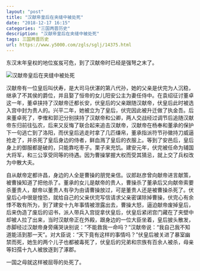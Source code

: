 ```yaml
---
layout: "post"
title: "汉献帝皇后在夹缝中被处死"
date: "2018-12-17 16:15"
categories: "三国两晋历史"
description: "汉献帝皇后在夹缝中被处死"
tags: 三国两晋历史
url: https://www.y5000.com/zgls/sglj/14375.html
---
```






东汉末年皇权的地位岌岌可危，到了汉献帝时已经是强弩之末了。

![汉献帝皇后在夹缝中被处死](/uploads/allimg/170221/6-1F221150155641.JPG)

汉献帝有一位皇后叫伏寿，是大司马伏湛的第八代孙，她的父亲是伏完为人沉稳，继承了不其侯的爵位，并且娶了恒帝的女儿阳安公主为妻任侍中。在袁绍征讨董卓这一年，董卓挟持了汉献帝迁都长安，伏皇后的父亲跟随汉献帝，伏皇后此时被选入宫中封为贵人的。兴平二年，她被立为了皇后，伏完因此被升迁做了执金吾。后来董卓死了，李傕和郭汜分别挟持了汉献帝和公卿，两人交战经过调节后追随汉献帝东归前往弘农，后来又反悔了联合起来追击汉献帝，汉献帝在杨奉和董承的保护下一句逃亡到了洛阳，而伏皇后逃走时拿了几匹缣帛，董承指派符节孙徽持刀威逼抢走了，并杀死了皇后身边的侍者，鲜血溅了皇后的衣服上。等到了安邑后，皇后身上的御服都是破的，只能靠吃枣子。栗子来充饥。建安元年，伏完被任命为辅国大将军，和三公享受同等的待遇。因为曹操掌握大权而受其猜忌，就上交了兵权改为中散大夫。

自从献帝定都许昌，身边的人全是曹操的朋党亲信。议郎赵彦曾向献帝进言献策，被曹操知道了把他杀了。董承的女儿是献帝的贵人，曹操杀了董承后又向献帝索要杀董贵人，献帝以董贵人有孕为由请曹操放过，可是董贵人还是被曹操杀死了。伏皇后心中很是惶恐，就给自己的父亲伏完写信请求父亲密谋除掉曹操，伏完心有余悸不敢有所为，到了建安十九年事情被泄露出去，曹操大怒，逼迫献帝废掉皇后，后来伪造了废后的诏书，派人带兵入宫捉拿伏皇后，伏皇后紧闭宫门藏在了夹壁中却被人拉了出来，当时汉献帝正在外殿，跟身边的一位大臣坐着，皇后披头散发，赤脚经过汉献帝身旁痛哭诀别说：“不能救我一命吗？”汉献帝说：“我自己我不知道能活到那一天”。对大臣说：“天下竟有这样的事情吗？”伏皇后被关进了暴室幽禁而死，她生的两个儿子也都被毒死了，伏皇后的兄弟和宗族有百余人被杀，母亲等妇孺十九人被放逐到了涿郡。

一国之母就这样被屈辱的处死了。
